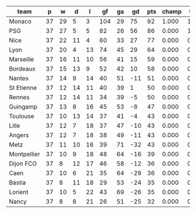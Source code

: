 |    team     | p  | w  | d  | l  | gf  | ga | gd  | pts | champ | top2  | top3  | top4  |  5-7  | bot4  | bot3  | bot2  |
|-------------|----|----|----|----|-----|----|-----|-----|-------|-------|-------|-------|-------|-------|-------|-------|
| Monaco      | 37 | 29 |  5 |  3 | 104 | 29 |  75 |  92 | 1.000 | 1.000 | 1.000 | 1.000 | 0.000 | 0.000 | 0.000 | 0.000|
| PSG         | 37 | 27 |  5 |  5 |  82 | 26 |  56 |  86 | 0.000 | 1.000 | 1.000 | 1.000 | 0.000 | 0.000 | 0.000 | 0.000|
| Nice        | 37 | 22 | 11 |  4 |  60 | 33 |  27 |  77 | 0.000 | 0.000 | 1.000 | 1.000 | 0.000 | 0.000 | 0.000 | 0.000|
| Lyon        | 37 | 20 |  4 | 13 |  74 | 45 |  29 |  64 | 0.000 | 0.000 | 0.000 | 1.000 | 0.000 | 0.000 | 0.000 | 0.000|
| Marseille   | 37 | 16 | 11 | 10 |  56 | 41 |  15 |  59 | 0.000 | 0.000 | 0.000 | 0.000 | 1.000 | 0.000 | 0.000 | 0.000|
| Bordeaux    | 37 | 15 | 13 |  9 |  52 | 42 |  10 |  58 | 0.000 | 0.000 | 0.000 | 0.000 | 1.000 | 0.000 | 0.000 | 0.000|
| Nantes      | 37 | 14 |  9 | 14 |  40 | 51 | -11 |  51 | 0.000 | 0.000 | 0.000 | 0.000 | 0.519 | 0.000 | 0.000 | 0.000|
| St Etienne  | 37 | 12 | 14 | 11 |  40 | 39 |   1 |  50 | 0.000 | 0.000 | 0.000 | 0.000 | 0.345 | 0.000 | 0.000 | 0.000|
| Rennes      | 37 | 12 | 14 | 11 |  34 | 39 |  -5 |  50 | 0.000 | 0.000 | 0.000 | 0.000 | 0.136 | 0.000 | 0.000 | 0.000|
| Guingamp    | 37 | 13 |  8 | 16 |  45 | 53 |  -8 |  47 | 0.000 | 0.000 | 0.000 | 0.000 | 0.000 | 0.000 | 0.000 | 0.000|
| Toulouse    | 37 | 10 | 13 | 14 |  37 | 41 |  -4 |  43 | 0.000 | 0.000 | 0.000 | 0.000 | 0.000 | 0.000 | 0.000 | 0.000|
| Lille       | 37 | 12 |  7 | 18 |  37 | 47 | -10 |  43 | 0.000 | 0.000 | 0.000 | 0.000 | 0.000 | 0.000 | 0.000 | 0.000|
| Angers      | 37 | 12 |  7 | 18 |  38 | 49 | -11 |  43 | 0.000 | 0.000 | 0.000 | 0.000 | 0.000 | 0.000 | 0.000 | 0.000|
| Metz        | 37 | 11 | 10 | 16 |  39 | 71 | -32 |  43 | 0.000 | 0.000 | 0.000 | 0.000 | 0.000 | 0.000 | 0.000 | 0.000|
| Montpellier | 37 | 10 |  9 | 18 |  48 | 64 | -16 |  39 | 0.000 | 0.000 | 0.000 | 0.000 | 0.000 | 0.000 | 0.000 | 0.000|
| Dijon FCO   | 37 |  8 | 12 | 17 |  46 | 58 | -12 |  36 | 0.000 | 0.000 | 0.000 | 0.000 | 0.000 | 0.391 | 0.071 | 0.003|
| Caen        | 37 | 10 |  6 | 21 |  35 | 64 | -29 |  36 | 0.000 | 0.000 | 0.000 | 0.000 | 0.000 | 0.945 | 0.672 | 0.203|
| Bastia      | 37 |  8 | 11 | 18 |  29 | 53 | -24 |  35 | 0.000 | 0.000 | 0.000 | 0.000 | 0.000 | 0.896 | 0.734 | 0.508|
| Lorient     | 37 | 10 |  5 | 22 |  43 | 69 | -26 |  35 | 0.000 | 0.000 | 0.000 | 0.000 | 0.000 | 0.769 | 0.524 | 0.375|
| Nancy       | 37 |  8 |  8 | 21 |  26 | 51 | -25 |  32 | 0.000 | 0.000 | 0.000 | 0.000 | 0.000 | 1.000 | 1.000 | 0.911|
